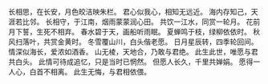 长相思，在长安，月色皎洁映朱栏。
君心似我心，相知无远近。
海内存知己，天涯若比邻。
长相守，于江南，烟雨蒙蒙润心田。
共饮一江水，同赏一轮月。
花前月下誓，生死不相弃。
春水碧于天，画船听雨眠。
夏蝉鸣于枝，绿柳依依时。
秋风扫落叶，共赏金黄时。
冬雪覆山川，白头偕老愿。
日月星辰转，四季轮回间。
情深似海长，爱浓如酒香。
山无棱，天地合，乃敢与君绝。
此生此世，唯愿与君共白头。
此情可待成追忆，只是当时已惘然。
但愿人长久，千里共婵娟。
愿得一人心，白首不相离。
此生无悔，与君相依偎。
